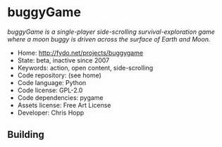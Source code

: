 # buggyGame

_buggyGame is a single-player side-scrolling survival-exploration game where a moon buggy is driven across the surface of Earth and Moon._

- Home: http://fydo.net/projects/buggygame
- State: beta, inactive since 2007
- Keywords: action, open content, side-scrolling
- Code repository: (see home)
- Code language: Python
- Code license: GPL-2.0
- Code dependencies: pygame
- Assets license: Free Art License
- Developer: Chris Hopp

## Building
